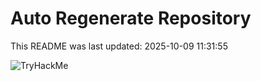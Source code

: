 # Auto Regenerate Repository

This README was last updated: 2025-10-09 11:31:55

 ![TryHackMe](https://tryhackme.com/badge/533634)